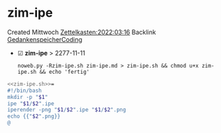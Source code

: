# zim-ipe
Created Mittwoch [Zettelkasten:2022:03:16]()
Backlink [GedankenspeicherCoding](../GedankenspeicherCoding.md)

* ☑ **zim-ipe**  >  2277-11-11


  ``noweb.py -Rzim-ipe.sh zim-ipe.md > zim-ipe.sh && chmod u+x zim-ipe.sh && echo 'fertig'``

```bash
<<zim-ipe.sh>>=
#!/bin/bash
mkdir -p "$1"
ipe "$1/$2".ipe
iperender -png "$1/$2".ipe "$1/$2".png
echo {{"$2".png}}
@
```

